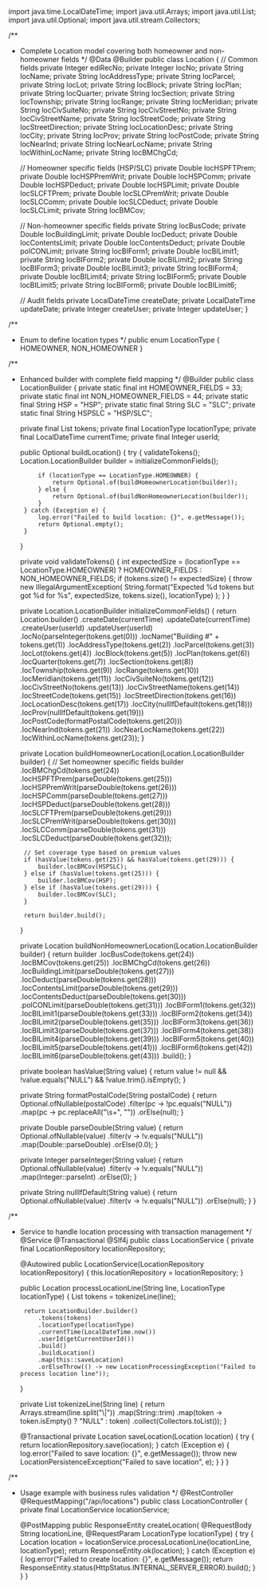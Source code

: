 import java.time.LocalDateTime;
import java.util.Arrays;
import java.util.List;
import java.util.Optional;
import java.util.stream.Collectors;

/**
 * Complete Location model covering both homeowner and non-homeowner fields
 */
@Data
@Builder
public class Location {
    // Common fields
    private Integer ediRecNo;
    private Integer locNo;
    private String locName;
    private String locAddressType;
    private String locParcel;
    private String locLot;
    private String locBlock;
    private String locPlan;
    private String locQuarter;
    private String locSection;
    private String locTownship;
    private String locRange;
    private String locMeridian;
    private String locCivSuiteNo;
    private String locCivStreetNo;
    private String locCivStreetName;
    private String locStreetCode;
    private String locStreetDirection;
    private String locLocationDesc;
    private String locCity;
    private String locProv;
    private String locPostCode;
    private String locNearInd;
    private String locNearLocName;
    private String locWithinLocName;
    private String locBMChgCd;
    
    // Homeowner specific fields (HSP/SLC)
    private Double locHSPFTPrem;
    private Double locHSPPremWrit;
    private Double locHSPComm;
    private Double locHSPDeduct;
    private Double locHSPLimit;
    private Double locSLCFTPrem;
    private Double locSLCPremWrit;
    private Double locSLCComm;
    private Double locSLCDeduct;
    private Double locSLCLimit;
    private String locBMCov;
    
    // Non-homeowner specific fields
    private String locBusCode;
    private Double locBuildingLimit;
    private Double locDeduct;
    private Double locContentsLimit;
    private Double locContentsDeduct;
    private Double polCONLimit;
    private String locBIForm1;
    private Double locBILimit1;
    private String locBIForm2;
    private Double locBILimit2;
    private String locBIForm3;
    private Double locBILimit3;
    private String locBIForm4;
    private Double locBILimit4;
    private String locBIForm5;
    private Double locBILimit5;
    private String locBIForm6;
    private Double locBILimit6;
    
    // Audit fields
    private LocalDateTime createDate;
    private LocalDateTime updateDate;
    private Integer createUser;
    private Integer updateUser;
}

/**
 * Enum to define location types
 */
public enum LocationType {
    HOMEOWNER,
    NON_HOMEOWNER
}

/**
 * Enhanced builder with complete field mapping
 */
@Builder
public class LocationBuilder {
    private static final int HOMEOWNER_FIELDS = 33;
    private static final int NON_HOMEOWNER_FIELDS = 44;
    private static final String HSP = "HSP";
    private static final String SLC = "SLC";
    private static final String HSPSLC = "HSP/SLC";
    
    private final List<String> tokens;
    private final LocationType locationType;
    private final LocalDateTime currentTime;
    private final Integer userId;

    public Optional<Location> buildLocation() {
        try {
            validateTokens();
            Location.LocationBuilder builder = initializeCommonFields();
            
            if (locationType == LocationType.HOMEOWNER) {
                return Optional.of(buildHomeownerLocation(builder));
            } else {
                return Optional.of(buildNonHomeownerLocation(builder));
            }
        } catch (Exception e) {
            log.error("Failed to build location: {}", e.getMessage());
            return Optional.empty();
        }
    }

    private void validateTokens() {
        int expectedSize = (locationType == LocationType.HOMEOWNER) ? HOMEOWNER_FIELDS : NON_HOMEOWNER_FIELDS;
        if (tokens.size() != expectedSize) {
            throw new IllegalArgumentException(
                String.format("Expected %d tokens but got %d for %s", 
                    expectedSize, tokens.size(), locationType)
            );
        }
    }

    private Location.LocationBuilder initializeCommonFields() {
        return Location.builder()
            .createDate(currentTime)
            .updateDate(currentTime)
            .createUser(userId)
            .updateUser(userId)
            .locNo(parseInteger(tokens.get(0)))
            .locName("Building #" + tokens.get(1))
            .locAddressType(tokens.get(2))
            .locParcel(tokens.get(3))
            .locLot(tokens.get(4))
            .locBlock(tokens.get(5))
            .locPlan(tokens.get(6))
            .locQuarter(tokens.get(7))
            .locSection(tokens.get(8))
            .locTownship(tokens.get(9))
            .locRange(tokens.get(10))
            .locMeridian(tokens.get(11))
            .locCivSuiteNo(tokens.get(12))
            .locCivStreetNo(tokens.get(13))
            .locCivStreetName(tokens.get(14))
            .locStreetCode(tokens.get(15))
            .locStreetDirection(tokens.get(16))
            .locLocationDesc(tokens.get(17))
            .locCity(nullIfDefault(tokens.get(18)))
            .locProv(nullIfDefault(tokens.get(19)))
            .locPostCode(formatPostalCode(tokens.get(20)))
            .locNearInd(tokens.get(21))
            .locNearLocName(tokens.get(22))
            .locWithinLocName(tokens.get(23));
    }

    private Location buildHomeownerLocation(Location.LocationBuilder builder) {
        // Set homeowner specific fields
        builder
            .locBMChgCd(tokens.get(24))
            .locHSPFTPrem(parseDouble(tokens.get(25)))
            .locHSPPremWrit(parseDouble(tokens.get(26)))
            .locHSPComm(parseDouble(tokens.get(27)))
            .locHSPDeduct(parseDouble(tokens.get(28)))
            .locSLCFTPrem(parseDouble(tokens.get(29)))
            .locSLCPremWrit(parseDouble(tokens.get(30)))
            .locSLCComm(parseDouble(tokens.get(31)))
            .locSLCDeduct(parseDouble(tokens.get(32)));

        // Set coverage type based on premium values
        if (hasValue(tokens.get(25)) && hasValue(tokens.get(29))) {
            builder.locBMCov(HSPSLC);
        } else if (hasValue(tokens.get(25))) {
            builder.locBMCov(HSP);
        } else if (hasValue(tokens.get(29))) {
            builder.locBMCov(SLC);
        }

        return builder.build();
    }

    private Location buildNonHomeownerLocation(Location.LocationBuilder builder) {
        return builder
            .locBusCode(tokens.get(24))
            .locBMCov(tokens.get(25))
            .locBMChgCd(tokens.get(26))
            .locBuildingLimit(parseDouble(tokens.get(27)))
            .locDeduct(parseDouble(tokens.get(28)))
            .locContentsLimit(parseDouble(tokens.get(29)))
            .locContentsDeduct(parseDouble(tokens.get(30)))
            .polCONLimit(parseDouble(tokens.get(31)))
            .locBIForm1(tokens.get(32))
            .locBILimit1(parseDouble(tokens.get(33)))
            .locBIForm2(tokens.get(34))
            .locBILimit2(parseDouble(tokens.get(35)))
            .locBIForm3(tokens.get(36))
            .locBILimit3(parseDouble(tokens.get(37)))
            .locBIForm4(tokens.get(38))
            .locBILimit4(parseDouble(tokens.get(39)))
            .locBIForm5(tokens.get(40))
            .locBILimit5(parseDouble(tokens.get(41)))
            .locBIForm6(tokens.get(42))
            .locBILimit6(parseDouble(tokens.get(43)))
            .build();
    }

    private boolean hasValue(String value) {
        return value != null && !value.equals("NULL") && !value.trim().isEmpty();
    }

    private String formatPostalCode(String postalCode) {
        return Optional.ofNullable(postalCode)
            .filter(pc -> !pc.equals("NULL"))
            .map(pc -> pc.replaceAll("\\s+", ""))
            .orElse(null);
    }

    private Double parseDouble(String value) {
        return Optional.ofNullable(value)
            .filter(v -> !v.equals("NULL"))
            .map(Double::parseDouble)
            .orElse(0.0);
    }

    private Integer parseInteger(String value) {
        return Optional.ofNullable(value)
            .filter(v -> !v.equals("NULL"))
            .map(Integer::parseInt)
            .orElse(0);
    }

    private String nullIfDefault(String value) {
        return Optional.ofNullable(value)
            .filter(v -> !v.equals("NULL"))
            .orElse(null);
    }
}

/**
 * Service to handle location processing with transaction management
 */
@Service
@Transactional
@Slf4j
public class LocationService {
    private final LocationRepository locationRepository;
    
    @Autowired
    public LocationService(LocationRepository locationRepository) {
        this.locationRepository = locationRepository;
    }

    public Location processLocationLine(String line, LocationType locationType) {
        List<String> tokens = tokenizeLine(line);
        
        return LocationBuilder.builder()
            .tokens(tokens)
            .locationType(locationType)
            .currentTime(LocalDateTime.now())
            .userId(getCurrentUserId())
            .build()
            .buildLocation()
            .map(this::saveLocation)
            .orElseThrow(() -> new LocationProcessingException("Failed to process location line"));
    }

    private List<String> tokenizeLine(String line) {
        return Arrays.stream(line.split("\\|"))
            .map(String::trim)
            .map(token -> token.isEmpty() ? "NULL" : token)
            .collect(Collectors.toList());
    }

    @Transactional
    private Location saveLocation(Location location) {
        try {
            return locationRepository.save(location);
        } catch (Exception e) {
            log.error("Failed to save location: {}", e.getMessage());
            throw new LocationPersistenceException("Failed to save location", e);
        }
    }
}

/**
 * Usage example with business rules validation
 */
@RestController
@RequestMapping("/api/locations")
public class LocationController {
    private final LocationService locationService;

    @PostMapping
    public ResponseEntity<Location> createLocation(
            @RequestBody String locationLine,
            @RequestParam LocationType locationType) {
        try {
            Location location = locationService.processLocationLine(locationLine, locationType);
            return ResponseEntity.ok(location);
        } catch (Exception e) {
            log.error("Failed to create location: {}", e.getMessage());
            return ResponseEntity.status(HttpStatus.INTERNAL_SERVER_ERROR).build();
        }
    }
}
